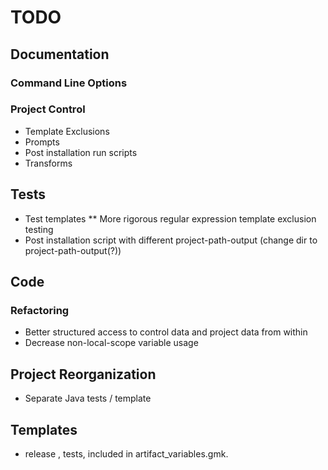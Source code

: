 # TODO

## Documentation

### Command Line Options

### Project Control

* Template Exclusions
* Prompts
* Post installation run scripts
* Transforms

## Tests

* Test templates
** More rigorous regular expression template exclusion testing
* Post installation script with different project-path-output (change dir to project-path-output(?))

## Code

### Refactoring

* Better structured access to control data and project data from within
* Decrease non-local-scope variable usage 

## Project Reorganization

* Separate Java tests / template

## Templates

* release , tests, included in artifact_variables.gmk.


